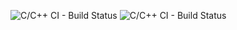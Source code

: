 ![C/C++ CI - Build Status](https://api.codiga.io/project/31013/score/svg)
![C/C++ CI - Build Status](https://api.codiga.io/project/31013/status/svg)
